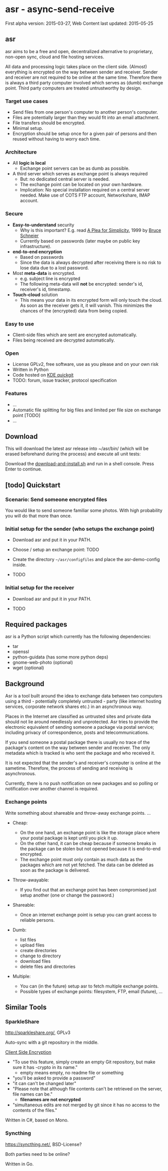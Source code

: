 asr - async-send-receive
========================

First alpha version: 2015-03-27, Web Content last updated: 2015-05-25

asr
---

asr aims to be a free and open, decentralized alternative to proprietary, non-open sync, cloud and file hosting services.

All data and processing logic takes place on the client side. (Almost) everything is encrypted on the way between sender and receiver. Sender and receiver are not required to be online at the same time. Therefore there is always a third party computer involved which serves as (dumb) exchange point. Third party computers are treated untrustworthy by design.

### Target use cases

* Send files from one person's computer to another person's computer.
* Files are potentially larger than they would fit into an email attachment.
* File transfers should be encrypted.
* Minimal setup.
* Encryption should be setup once for a given pair of persons and then reused without having to worry each time.

### Architecture

* All **logic is local**
    * Exchange point servers can be as dumb as possible.
* A third server which serves as exchange point is always required
    * But: no dedicated central server is needed.
    * The exchange point can be located on your own hardware.
    * Implication: No special installation required on a central server needed. Make use of COTS FTP account, Networkshare, IMAP account.

### Secure

* **Easy-to-understand** security
    * Why is this important? E.g. read [A Plea for Simplicity](https://www.schneier.com/essays/archives/1999/11/a_plea_for_simplicit.html), 1999 by [Bruce Schneier](http://en.wikipedia.org/wiki/Bruce_Schneier)
    * Currently based on passwords (later maybe on public key infrastructure).
* **end-to-end encryption**
    * Based on passwords
    * Since the data is always decrypted after receiving there is no risk to lose data due to a lost password.
* Most **meta-data** is encrypted.
    * e.g. subject line is encrypted
    * The following meta-data will **not** be encrypted: sender's id, receiver's id, timestamp.
* **Touch-cloud** solution
    * This means your data in its encrypted form will only touch the cloud. As soon as the receiver gets it, it will vanish. This minimizes the chances of the (encrypted) data from being copied.

### Easy to use

* Client-side files which are sent are encrypted automatically.
* Files being received are decrypted automatically.


### Open

* License GPLv2, free software, use as you please and on your own risk
* Written in Python
* Code hosted on [KDE quickgit](http://quickgit.kde.org/?p=scratch%2Fgregormi%2Fasr.git)
* TODO: forum, issue tracker, protocol specification


### Features

* ...
* Automatic file splitting for big files and limited per file size on exchange point [TODO]
* ...


Download
--------
This will download the latest asr release into ~/asr/bin/ (which will be erased beforehand during the process) and execute all unit tests:

Download the [download-and-install.sh](http://quickgit.kde.org/?p=scratch%2Fgregormi%2Fasr.git&a=blob&f=download-and-install.sh) and run in a shell console. Press Enter to continue.


[todo] Quickstart
-----------------

### Scenario: Send someone encrypted files

You would like to send someone familiar some photos. With high probability
you will do that more than once.

### Initial setup for the sender (who setups the exchange point)
* Download asr and put it in your PATH.

* Choose / setup an exchange point: TODO

* Create the directory `~/asr/configfiles` and place the asr-demo-config inside.

* TODO

### Initial setup for the receiver
* Download asr and put it in your PATH.

* TODO


Required packages
-----------------
asr is a Python script which currently has the following dependencies:

- tar
- openssl
- python-guidata (has some more python deps)
- gnome-web-photo (optional)
- wget (optional)


Background
----------
Asr is a tool built around the idea to exchange data between
two computers using a third - potentially completely untrusted - party
(like internet hosting services, corporate network shares etc.)
in an asynchronous way.

Places in the Internet are classified as untrusted sites and private data
should not lie around needlessly and unprotected.
Asr tries to provide the electronic equivalent of sending someone a
package via postal service; including privacy of correspondence,
posts and telecommunications.

If you send someone a postal package there is usually no trace of the
package's content on the way between sender and receiver. The only metadata
which is tracked is who sent the package and who received it.

It is not expected that the sender's and receiver's computer is online
at the sametime. Therefore, the process of sending and receiving is
asynchronous.

Currently, there is no push notification on new packages
and so polling or notification over another channel is required.

### Exchange points

Write something about shareable and throw-away exchange points. ...

* Cheap:
    * On the one hand, an exchange point is like the storage place where your
      postal package is kept until you pick it up.
    * On the other hand, it can be cheap because if someone breaks in
      the package can be stolen but not opened because it is end-to-end encrypted.
    * The exchange point must only contain as much data as the packages which are
      not yet fetched. The data can be deleted as soon as the package is delivered.

* Throw-awayable:
    * If you find out that an exchange point has been compromised just setup another
      (one or change the password.)

* Shareable:
    * Once an internet exchange point is setup you can grant access to
      reliable persons.

* Dumb:
    * list files
    * upload files
    * create directories
    * change to directory
    * download files
    * delete files and directories

* Multiple:
    * You can (in the future) setup asr to fetch multiple exchange points.
    * Possible types of exchange points: filesystem, FTP, email (future), ...


Similar Tools
-------------

### SparkleShare

http://sparkleshare.org/, GPLv3

Auto-sync with a git repository in the middle.

[Client Side Encryption](https://github.com/hbons/SparkleShare/wiki/Client-Side-Encryption)

- "To use this feature, simply create an empty Git repository, but make sure it has -crypto in its name."
    - empty means empty, no readme file or something
- "you'll be asked to provide a password"
- "it can can't be changed later"
- "Please note that although file contents can't be retrieved on the server, file names can be."
    - **filenames are not encrypted**
- "simultaneous edits are not merged by git since it has no access to the contents of the files."

Written in C#, based on Mono.

### Syncthing

https://syncthing.net/, BSD-License?

Both parties need to be online?

Written in Go.
